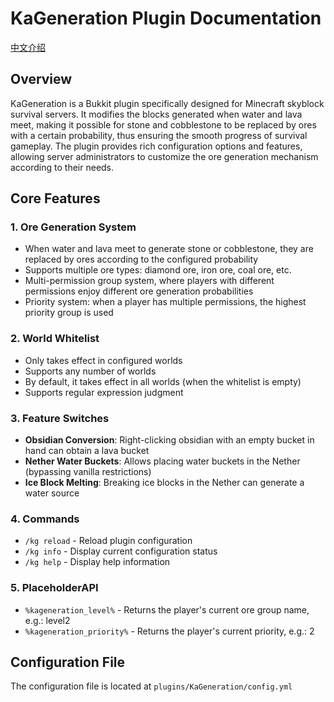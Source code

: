 ﻿# KaGeneration Plugin Documentation

[中文介绍](https://github.com/Katacr/KaGeneration/edit/main/README_CN.md)
## Overview

KaGeneration is a Bukkit plugin specifically designed for Minecraft skyblock survival servers. It modifies the blocks generated when water and lava meet, making it possible for stone and cobblestone to be replaced by ores with a certain probability, thus ensuring the smooth progress of survival gameplay. The plugin provides rich configuration options and features, allowing server administrators to customize the ore generation mechanism according to their needs.

## Core Features

### 1. Ore Generation System
- When water and lava meet to generate stone or cobblestone, they are replaced by ores according to the configured probability
- Supports multiple ore types: diamond ore, iron ore, coal ore, etc.
- Multi-permission group system, where players with different permissions enjoy different ore generation probabilities
- Priority system: when a player has multiple permissions, the highest priority group is used

### 2. World Whitelist
- Only takes effect in configured worlds
- Supports any number of worlds
- By default, it takes effect in all worlds (when the whitelist is empty)
- Supports regular expression judgment

### 3. Feature Switches
- **Obsidian Conversion**: Right-clicking obsidian with an empty bucket in hand can obtain a lava bucket
- **Nether Water Buckets**: Allows placing water buckets in the Nether (bypassing vanilla restrictions)
- **Ice Block Melting**: Breaking ice blocks in the Nether can generate a water source

### 4. Commands
- `/kg reload` - Reload plugin configuration
- `/kg info` - Display current configuration status
- `/kg help` - Display help information

### 5. PlaceholderAPI
- `%kageneration_level%` - Returns the player's current ore group name, e.g.: level2
- `%kageneration_priority%` - Returns the player's current priority, e.g.: 2

## Configuration File

The configuration file is located at `plugins/KaGeneration/config.yml`